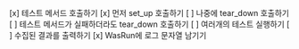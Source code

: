 [x] 테스트 메서드 호출하기
[x] 먼저 set_up 호출하기
[ ] 나중에 tear_down 호출하기
[ ] 테스트 메서드가 실패하더라도 tear_down 호출하기
[ ] 여러개의 테스트 실행하기
[ ] 수집된 결과를 출력하기
[x] WasRun에 로그 문자열 남기기